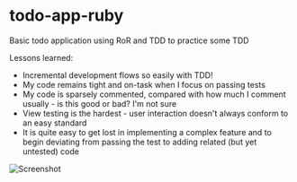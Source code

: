todo-app-ruby
=============

Basic todo application using RoR and TDD to practice some TDD


Lessons learned:
* Incremental development flows so easily with TDD!
* My code remains tight and on-task when I focus on passing tests
* My code is sparsely commented, compared with how much I comment usually - is
  this good or bad? I'm not sure
* View testing is the hardest - user interaction doesn't always conform to an
  easy standard
* It is quite easy to get lost in implementing a complex feature and to begin
  deviating from passing the test to adding related (but yet untested) code

![Screenshot](https://raw.github.com/mgarbacz/todo-app-ruby/master/public/ss.png')

